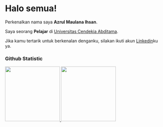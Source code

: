 # Halo semua! 

Perkenalkan nama saya **Azrul Maulana Ihsan**.<br>

Saya seorang **Pelajar** di [Universitas Cendekia Abditama](https://uca.ac.id/).<br>

Jika kamu tertarik untuk berkenalan denganku, silakan ikuti akun [Linkedin](https://www.linkedin.com/in/methanesulfonic/)ku ya.

### Github Statistic
<p align="left">
<a href="https://github.com/methanesulfonic">
  <img height="180em" src="https://github-readme-stats-eight-theta.vercel.app/api?username=methanesulfonic&show_icons=true&theme=algolia&include_all_commits=true&count_private=true"/>
  <img height="180em" src="https://github-readme-stats-eight-theta.vercel.app/api/top-langs/?username=methanesulfonic&layout=compact&layout=compact&theme=algolia"/>
</a>
</p>
